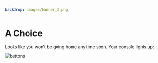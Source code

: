 ```yaml
---
backdrop: images/banner_3.png
---
```


# A Choice

Looks like you won't be going home any time soon. Your console lights up:

<Img class="p-5" src="/AzureSpaceMystery/images/buttons.png" alt="buttons"/>

<Page url="/rocket/en/soho" instructions="" action="Press the red button" condition="none" />

<Page url="/rocket/en/rosetta" instructions="" action="Flip the blue switch" condition="none" />

<Page url="/rocket/en/magnet" instructions="" action="Pull the handle" condition="none" />

<Page url="/rocket/en/cluster" instructions="" action="Twist the gold knob" condition="none" />



